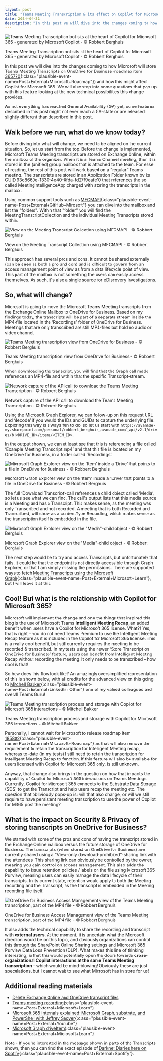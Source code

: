 ```yaml
---
layout: post
title: "Teams Meeting Transcription & its effect on Copilot for Microsoft 365"
date: 2024-04-22
description: "In this post we will dive into the changes coming to how Microsoft will store Teams Meeting Transcripts on OneDrive for Business and how this might affect Copilot for Microsoft 365. We will also step into some questions that pop up with this feature looking at the new technical possibilities this change provides."
---
```


![Teams Meeting Transcription bot sits at the heart of Copilot for Microsoft 365 - generated by Microsoft Copilot - © Robbert Berghuis](/assets/images/20240422-CopilotTranscription.jpg)
<figcaption>Teams Meeting Transcription bot sits at the heart of Copilot for Microsoft 365 - generated by Microsoft Copilot - © Robbert Berghuis</figcaption>

In this post we will dive into the changes coming to how Microsoft will store Teams Meeting Transcripts on OneDrive for Business (roadmap item [365720](https://www.microsoft.com/en-us/microsoft-365/roadmap?filters=In%20development&searchterms=365720){:class="plausible-event-name=Post+External+Microsoft+Roadmap"}) and how this might affect Copilot for Microsoft 365. We will also step into some questions that pop up with this feature looking at the new technical possibilities this change provides.

As not everything has reached General Availability (GA) yet, some features described in this post might not ever reach a GA-state or are released slightly different than described in this post.

## Walk before we run, what do we know today?
Before diving into what will change, we need to be aligned on the current situation. So, let us start from the top. Before the change is implemented, Microsoft Teams Meeting transcripts are stored on Exchange Online, within the mailbox of the organizer. When it is a Teams Channel meeting, then it is stored in the (unified) group mailbox that is attached to the team. For ease of reading, the rest of this post will work based on a "regular” Teams meeting. The transcripts are stored in an Application Folder known by its GUID 93c8660e-1330-4e40-8fda-fd27f9eafe10 that references the so called MeetingIntelligenceApp charged with storing the transcripts in the mailbox.

Using common support tools such as [MFCMAPI](https://microsoft.github.io/mfcmapi/){:class="plausible-event-name=Post+External+GitHub+Mirosoft"} you can dive into the mailbox and list the "folders". Within that "folder" you will find the MeetingTranscriptCollection and the individual Meeting Transcripts stored within.

![View on the Meeting Transcript Collection using MFCMAPI - © Robbert Berghuis](/assets/images/20240422-MeetingTranscriptCollectionMFCMAPI.png)
<figcaption>View on the Meeting Transcript Collection using MFCMAPI - © Robbert Berghuis</figcaption>

This approach has several pros and cons. It cannot be shared externally (can be seen as both a pro and con) and is difficult to govern from an access management point of view as from a data lifecycle point of view. This part of the mailbox is not something the users can easily access themselves. As such, it's also a single source for eDiscovery investigations.

## So, what will change?
Microsoft is going to move the Microsoft Teams Meeting transcripts from the Exchange Online Mailbox to OneDrive for Business. Based on my findings today, the transcripts will be part of a separate stream inside the MP4-file located in the ‘Recordings’ folder of OneDrive for Business. Meetings that are only transcribed are still MP4-files but hold no audio or video channel. 

![Teams Meeting transcription view from OneDrive for Business - © Robbert Berghuis](/assets/images/20240422-TeamsMeetingTranscriptOneDrive.png)
<figcaption>Teams Meeting transcription view from OneDrive for Business - © Robbert Berghuis</figcaption>

When downloading the transcript, you will find that the Graph call made references an MP4-file and within that the specific Transcript-stream.

![Network capture of the API call to download the Teams Meeting Transcription - © Robbert Berghuis](/assets/images/20240422-TeamsMeetingTranscriptTrace.png)
<figcaption>Network capture of the API call to download the Teams Meeting Transcription - © Robbert Berghuis</figcaption>

Using the Microsoft Graph Explorer, we can follow-up on this request URL and ‘decode’ if you would the IDs and GUIDs to capture the underlying file. Exploring this way is always fun to do, so let us start with ```https://avanade-my.sharepoint.com/personal/robbert_berghuis_avanade_com/_api/v2.1/drives/b!<DRIVE_ID>/items/<ITEM_ID>```.

In the output shown, we can at least see that this is referencing a file called ‘Example Meeting Transcript.mp4’ and that this file is located on my OneDrive for Business, in a folder called ‘Recordings’. 

![Microsoft Graph Explorer view on the 'Item' inside a 'Drive' that points to a file in OneDrive for Business - © Robbert Berghuis](/assets/images/20240422-GraphExplorerViewItem.png)
<figcaption>Microsoft Graph Explorer view on the 'Item' inside a 'Drive' that points to a file in OneDrive for Business - © Robbert Berghuis</figcaption>

The full ‘Download Transcript’-call references a child object called ‘Media’, so let us see what we can find. The call's output lists that this media source is a Meeting and has a Transcript. This makes sense, as the meeting was only Transcribed and not recorded. A meeting that is both Recorded and Transcribed, will show as a contentType Recording, which makes sense as the transcription itself is embedded in the file.

![Microsoft Graph Explorer view on the "Media"-child object - © Robbert Berghuis](/assets/images/20240422-GraphExplorerViewMedia.png)
<figcaption>Microsoft Graph Explorer view on the "Media"-child object - © Robbert Berghuis</figcaption>

The next step would be to try and access Transcripts, but unfortunately that fails. It could be that the endpoint is not directly accessible through Graph Explorer, or that I am simply missing the permissions. There are supported ways to fetch [Meeting Transcripts using the Microsoft Graph](https://learn.microsoft.com/en-us/graph/api/onlinemeeting-list-transcripts?view=graph-rest-1.0&tabs=http){:class="plausible-event-name=Post+External+Microsoft+Learn"}, but I will leave it at this.

## Cool! But what is the relationship with Copilot for Microsoft 365?
Microsoft will implement the change and one the things that inspired this blog is the use of Microsoft Teams **Intelligent Meeting Recap**, an added benefit when users have a Copilot for Microsoft 365 license. What?! Yes, that is right – you do not need Teams Premium to use the Intelligent Meeting Recap feature as it is included in the Copilot for Microsoft 365 license. This is a really cool benefit, but still currently requires the meeting to be recorded & transcribed. In my tests using the newer ‘Store Transcript on OneDrive for Business’ feature, users can benefit from Intelligent Meeting Recap without recording the meeting. It only needs to be transcribed – how cool is that!

So how does this flow look like? An amazingly oversimplified representation of this is shown below, with all credits for the advanced view on this going to [Mitchell Bakker](https://www.linkedin.com/in/mitchelljoshuabakker/){:class="plausible-event-name=Post+External+LinkedIn+Other"} one of my valued colleagues and overall Teams Guru!

![Teams Meeting transcription process and storage with Copilot for Microsoft 365 interactions - © Mitchell Bakker ](/assets/images/20240422-TranscriptFlow.png)
<figcaption>Teams Meeting transcription process and storage with Copilot for Microsoft 365 interactions - © Mitchell Bakker </figcaption>

Personally, I cannot wait for Microsoft to release roadmap item [185802](https://www.microsoft.com/en-us/microsoft-365/roadmap?filters=In%20development&searchterms=185802){:class="plausible-event-name=Post+External+Microsoft+Roadmap"} as that will also remove the requirement to retain the transcription for Intelligent Meeting recap, whereas to-date (in my tests) I still need to retain the transcription for Intelligent Meeting Recap to function. If this feature will also be available for users licensed with Copilot for Microsoft 365 only, is still unknown.

Anyway, that change also brings in the question on how that impacts the capability of Copilot for Microsoft 365 interactions on Teams Meetings. Currently, Copilot for Microsoft 365 connects to the Substrate Data Storage (SDS) to get the Transcript and help users recap the meeting etc. The question that obliviously pops-up is: will that also change, or will we still require to have persistent meeting transcription to use the power of Copilot for M365 post the meeting?

## What is the impact on Security & Privacy of storing transcripts on OneDrive for Business?
We started with some of the pros and cons of having the transcript stored in the Exchange Online mailbox versus the future storage of OneDrive for Business. The transcripts (when stored on OneDrive for Business) are currently shared using a “View-only download-prohibited”-sharing link with the attendees. This sharing link can obviously be controlled by the owner, meaning you gain control on access management. This also adds the capability to issue retention policies / labels on the file using Microsoft 365 Purview, meaning users can easily manage the data lifecycle of their transcripts. In its current state, retention would apply to both the Meeting recording and the Transcript, as the transcript is embedded in the Meeting recording file itself. 

![OneDrive for Business Access Management view of the Teams Meeting transcription, part of the MP4 file - © Robbert Berghuis](/assets/images/20240422-OneDriveAccessControl.png)
<figcaption>OneDrive for Business Access Management view of the Teams Meeting transcription, part of the MP4 file - © Robbert Berghuis</figcaption>

It also adds the technical capability to share the recording and transcript with **external users**. At the moment, it is uncertain what the Microsoft direction would be on this topic, and obviously organizations can control this through the SharePoint Online Sharing settings and Microsoft 365 Purview Data Loss Prevention (DLP). What makes this line of thinking interesting, is that this would potentially open the doors towards **cross-organizational Copilot interactions at the same Teams Meeting transcription** – which would be mind-blowing! Obviously these are just speculations, but I cannot wait to see what Microsoft has in store for us!

## Additional reading materials
- [Delete Exchange Online and OneDrive transcript files](https://learn.microsoft.com/en-us/microsoftteams/delete-exchange-online-transcripts)
- [Teams meeting recording](https://learn.microsoft.com/en-us/microsoftteams/meeting-recording){:class="plausible-event-name=Post+External+Microsoft+Learn"}
- [Microsoft 365 internals explained: Microsoft Graph, substrate, and PowerShell with Jeffrey Snover](https://www.youtube.com/watch?v=uuiTR8r27Os){:class="plausible-event-name=Post+External+Youtube"}
- [Microsoft Graph driveItem](https://learn.microsoft.com/en-us/graph/api/resources/driveitem?view=graph-rest-1.0){:class="plausible-event-name=Post+External+Microsoft+Learn"}

Note - If you're interested in the message shown in parts of the Transcripts shown, then you can find the exact episode of [Darknet Diaries here on Spotify](https://open.spotify.com/episode/6nPX7nFtocIK4Yqz28jQQ8?si=d881e37ca5734cac){:class="plausible-event-name=Post+External+Spotify"}. 
